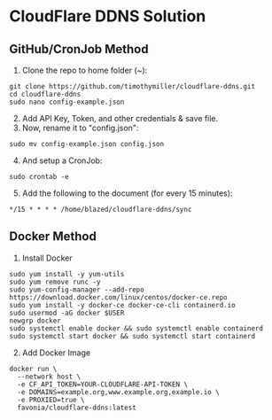 # CloudFlare DDNS Solution

## GitHub/CronJob Method
1. Clone the repo to home folder (~):
```shell
git clone https://github.com/timothymiller/cloudflare-ddns.git
cd cloudflare-ddns
sudo nano config-example.json
```
2. Add API Key, Token, and other credentials & save file.
3. Now, rename it to "config.json":
```shell
sudo mv config-example.json config.json
```
4. And setup a CronJob:
```shell
sudo crontab -e
```
5. Add the following to the document (for every 15 minutes):
```cron
*/15 * * * * /home/blazed/cloudflare-ddns/sync
```


## Docker Method
1. Install Docker
```shell
sudo yum install -y yum-utils
sudo yum remove runc -y
sudo yum-config-manager --add-repo https://download.docker.com/linux/centos/docker-ce.repo
sudo yum install -y docker-ce docker-ce-cli containerd.io
sudo usermod -aG docker $USER
newgrp docker
sudo systemctl enable docker && sudo systemctl enable containerd
sudo systemctl start docker && sudo systemctl start containerd
```
2. Add Docker Image
```shell
docker run \
  --network host \
  -e CF_API_TOKEN=YOUR-CLOUDFLARE-API-TOKEN \
  -e DOMAINS=example.org,www.example.org,example.io \
  -e PROXIED=true \
  favonia/cloudflare-ddns:latest
```